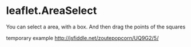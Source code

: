 leaflet.AreaSelect
==================

You can select a area, with a box. And then drag the points of the squares


temporary example http://jsfiddle.net/zoutepopcorn/UQ9G2/5/
